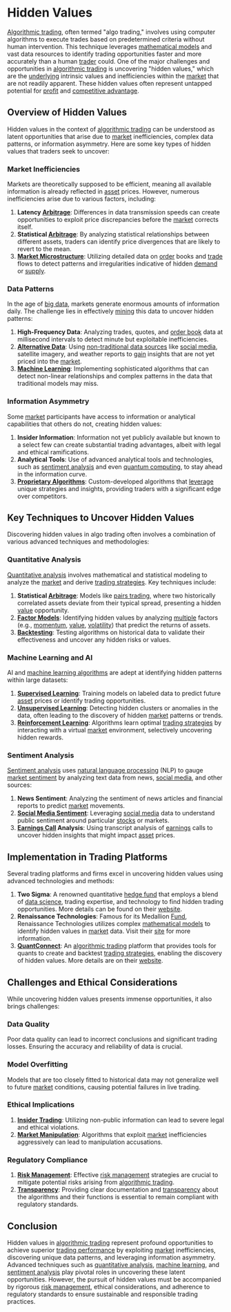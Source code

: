 # Hidden Values

[Algorithmic trading](../a/accountability.md), often termed "algo trading," involves using computer algorithms to execute trades based on predetermined criteria without human intervention. This technique leverages [mathematical models](../m/mathematical_models_in_trading.md) and vast data resources to identify trading opportunities faster and more accurately than a human [trader](../t/trader.md) could. One of the major challenges and opportunities in [algorithmic trading](../a/accountability.md) is uncovering "hidden values," which are the [underlying](../u/underlying.md) intrinsic values and inefficiencies within the [market](../m/market.md) that are not readily apparent. These hidden values often represent untapped potential for [profit](../p/profit.md) and [competitive advantage](../c/competitive_advantage.md).

## Overview of Hidden Values

Hidden values in the context of [algorithmic trading](../a/accountability.md) can be understood as latent opportunities that arise due to [market](../m/market.md) inefficiencies, complex data patterns, or information asymmetry. Here are some key types of hidden values that traders seek to uncover:

### Market Inefficiencies

Markets are theoretically supposed to be efficient, meaning all available information is already reflected in [asset](../a/asset.md) prices. However, numerous inefficiencies arise due to various factors, including:

1. **Latency [Arbitrage](../a/arbitrage.md)**: Differences in data transmission speeds can create opportunities to exploit price discrepancies before the [market](../m/market.md) corrects itself.
2. **Statistical [Arbitrage](../a/arbitrage.md)**: By analyzing statistical relationships between different assets, traders can identify price divergences that are likely to revert to the mean.
3. **[Market Microstructure](../m/market_microstructure.md)**: Utilizing detailed data on [order](../o/order.md) books and [trade](../t/trade.md) flows to detect patterns and irregularities indicative of hidden [demand](../d/demand.md) or [supply](../s/supply.md).

### Data Patterns

In the age of [big data](../b/big_data_in_trading.md), markets generate enormous amounts of information daily. The challenge lies in effectively [mining](../m/mining.md) this data to uncover hidden patterns:

1. **High-Frequency Data**: Analyzing trades, quotes, and [order book](../o/order_book.md) data at millisecond intervals to detect minute but exploitable inefficiencies.
2. **[Alternative Data](../a/alternative_data.md)**: Using [non-traditional data sources](../n/non-traditional_data_sources.md) like [social media](../s/social_media.md), satellite imagery, and weather reports to [gain](../g/gain.md) insights that are not yet priced into the [market](../m/market.md).
3. **[Machine Learning](../m/machine_learning.md)**: Implementing sophisticated algorithms that can detect non-linear relationships and complex patterns in the data that traditional models may miss.

### Information Asymmetry

Some [market](../m/market.md) participants have access to information or analytical capabilities that others do not, creating hidden values:

1. **Insider Information**: Information not yet publicly available but known to a select few can create substantial trading advantages, albeit with legal and ethical ramifications.
2. **Analytical Tools**: Use of advanced analytical tools and technologies, such as [sentiment analysis](../s/sentiment_analysis.md) and even [quantum computing](../q/quantum_computing_in_trading.md), to stay ahead in the information curve.
3. **[Proprietary Algorithms](../p/proprietary_algorithms.md)**: Custom-developed algorithms that [leverage](../l/leverage.md) unique strategies and insights, providing traders with a significant edge over competitors.

## Key Techniques to Uncover Hidden Values

Discovering hidden values in algo trading often involves a combination of various advanced techniques and methodologies:

### Quantitative Analysis

[Quantitative analysis](../q/quantitative_analysis.md) involves mathematical and statistical modeling to analyze the [market](../m/market.md) and derive [trading strategies](../t/trading_strategies.md). Key techniques include:

1. **Statistical [Arbitrage](../a/arbitrage.md)**: Models like [pairs trading](../p/pairs_trading.md), where two historically correlated assets deviate from their typical spread, presenting a hidden [value](../v/value.md) opportunity.
2. **[Factor Models](../f/factor_models.md)**: Identifying hidden values by analyzing [multiple](../m/multiple.md) factors (e.g., [momentum](../m/momentum.md), [value](../v/value.md), [volatility](../v/volatility.md)) that predict the returns of assets.
3. **[Backtesting](../b/backtesting.md)**: Testing algorithms on historical data to validate their effectiveness and uncover any hidden risks or values.

### Machine Learning and AI

AI and [machine learning algorithms](../m/machine_learning_algorithms_in_trading.md) are adept at identifying hidden patterns within large datasets:

1. **[Supervised Learning](../s/supervised_learning.md)**: Training models on labeled data to predict future [asset](../a/asset.md) prices or identify trading opportunities.
2. **[Unsupervised Learning](../u/unsupervised_learning.md)**: Detecting hidden clusters or anomalies in the data, often leading to the discovery of hidden [market](../m/market.md) patterns or trends.
3. **[Reinforcement Learning](../r/reinforcement_learning.md)**: Algorithms learn optimal [trading strategies](../t/trading_strategies.md) by interacting with a virtual [market](../m/market.md) environment, selectively uncovering hidden rewards.

### Sentiment Analysis

[Sentiment analysis](../s/sentiment_analysis.md) uses [natural language processing](../n/natural_language_processing_(nlp)_in_trading.md) (NLP) to gauge [market sentiment](../m/market_sentiment.md) by analyzing text data from news, [social media](../s/social_media.md), and other sources:

1. **News Sentiment**: Analyzing the sentiment of news articles and financial reports to predict [market](../m/market.md) movements.
2. **[Social Media Sentiment](../s/social_media_sentiment.md)**: Leveraging [social media](../s/social_media.md) data to understand public sentiment around particular [stocks](../s/stock.md) or markets.
3. **[Earnings Call](../e/earnings_call.md) Analysis**: Using transcript analysis of [earnings](../e/earnings.md) calls to uncover hidden insights that might impact [asset](../a/asset.md) prices.

## Implementation in Trading Platforms

Several trading platforms and firms excel in uncovering hidden values using advanced technologies and methods:

1. **Two Sigma**: A renowned quantitative [hedge fund](../h/hedge_fund.md) that employs a blend of [data science](../d/data_science_in_trading.md), trading expertise, and technology to find hidden trading opportunities. More details can be found on their [website](https://www.twosigma.com).
2. **Renaissance Technologies**: Famous for its Medallion [Fund](../f/fund.md), Renaissance Technologies utilizes complex [mathematical models](../m/mathematical_models_in_trading.md) to identify hidden values in [market](../m/market.md) data. Visit their [site](https://www.rentec.com) for more information.
3. **[QuantConnect](../q/quantconnect.md)**: An [algorithmic trading](../a/accountability.md) platform that provides tools for quants to create and backtest [trading strategies](../t/trading_strategies.md), enabling the discovery of hidden values. More details are on their [website](https://www.quantconnect.com).

## Challenges and Ethical Considerations

While uncovering hidden values presents immense opportunities, it also brings challenges:

### Data Quality

Poor data quality can lead to incorrect conclusions and significant trading losses. Ensuring the accuracy and reliability of data is crucial.

### Model Overfitting

Models that are too closely fitted to historical data may not generalize well to future [market](../m/market.md) conditions, causing potential failures in live trading.

### Ethical Implications

1. **[Insider Trading](../i/insider.md)**: Utilizing non-public information can lead to severe legal and ethical violations.
2. **[Market Manipulation](../m/market_manipulation.md)**: Algorithms that exploit [market](../m/market.md) inefficiencies aggressively can lead to manipulation accusations.

### Regulatory Compliance

1. **[Risk Management](../r/risk_management.md)**: Effective [risk management](../r/risk_management.md) strategies are crucial to mitigate potential risks arising from [algorithmic trading](../a/accountability.md).
2. **[Transparency](../t/transparency.md)**: Providing clear documentation and [transparency](../t/transparency.md) about the algorithms and their functions is essential to remain compliant with regulatory standards.

## Conclusion

Hidden values in [algorithmic trading](../a/accountability.md) represent profound opportunities to achieve superior [trading performance](../t/trading_performance.md) by exploiting [market](../m/market.md) inefficiencies, discovering unique data patterns, and leveraging information asymmetry. Advanced techniques such as [quantitative analysis](../q/quantitative_analysis.md), [machine learning](../m/machine_learning.md), and [sentiment analysis](../s/sentiment_analysis.md) play pivotal roles in uncovering these latent opportunities. However, the pursuit of hidden values must be accompanied by rigorous [risk management](../r/risk_management.md), ethical considerations, and adherence to regulatory standards to ensure sustainable and responsible trading practices.